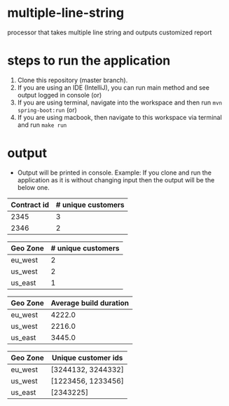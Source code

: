 # multiple-line-string
processor that takes multiple line string and outputs customized report

# steps to run the application
1) Clone this repository (master branch).
2) If you are using an IDE (IntelliJ), you can run main method and see output logged in console
(or)
3) If you are using terminal, navigate into the workspace and then run `mvn spring-boot:run`
(or)
4) If you are using macbook, then navigate to this workspace via terminal and run `make run`

# output
* Output will be printed in console.
Example: If you clone and run the application as it is without changing input then the output will be the below one.

|Contract id|# unique customers|
|---|---|
|2345|		3|
|2346|		2|

|Geo Zone|	# unique customers|
|---|---|
|eu_west|	2|
|us_west|	2|
|us_east|	1|

|Geo Zone|	Average build duration|
|---|---|
|eu_west|	4222.0|
|us_west|	2216.0|
|us_east|	3445.0|

|Geo Zone|	Unique customer ids|
|---|---|
|eu_west|	[3244132, 3244332]|
|us_west|	[1223456, 1233456]|
|us_east|	[2343225]|
